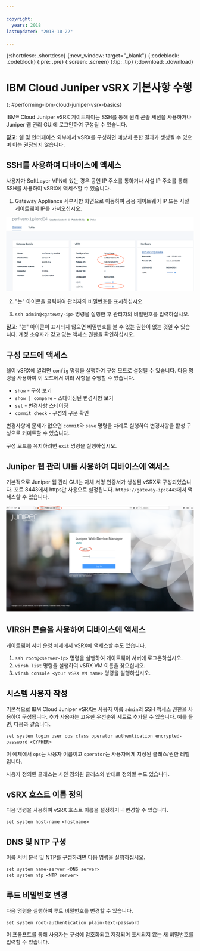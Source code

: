 ```yaml
---

copyright:
  years: 2018
lastupdated: "2018-10-22"

---
```


{:shortdesc: .shortdesc}
{:new_window: target="_blank"}
{:codeblock: .codeblock}
{:pre: .pre}
{:screen: .screen}
{:tip: .tip}
{:download: .download}

# IBM Cloud Juniper vSRX 기본사항 수행
{: #performing-ibm-cloud-juniper-vsrx-basics}

IBM® Cloud Juniper vSRX 게이트웨이는 SSH를 통해 원격 콘솔 세션을 사용하거나 Juniper 웹 관리 GUI에 로그인하여 구성될 수 있습니다.

**참고:** 쉘 및 인터페이스 외부에서 vSRX를 구성하면 예상치 못한 결과가 생성될 수 있으며 이는 권장되지 않습니다.

## SSH를 사용하여 디바이스에 액세스

사용자가 SoftLayer VPN에 있는 경우 공인 IP 주소를 통하거나 사설 IP 주소를 통해 SSH를 사용하여 vSRX에 액세스할 수 있습니다.

1. Gateway Appliance 세부사항 화면으로 이동하여 공용 게이트웨이 IP 또는 사설 게이트웨이 IP를 가져오십시오.

  <img src="images/basics.png" alt="그림" style="width: 700px;"/>

2. "눈" 아이콘을 클릭하여 관리자의 비밀번호를 표시하십시오.

3. `ssh admin@<gateway-ip>` 명령을 실행한 후 관리자의 비밀번호를 입력하십시오.

**참고:** "눈" 아이콘이 표시되지 않으면 비밀번호를 볼 수 있는 권한이 없는 것일 수 있습니다. 계정 소유자가 갖고 있는 액세스 권한을 확인하십시오.

## 구성 모드에 액세스

쉘이 vSRX에 열리면 `config` 명령을 실행하여 구성 모드로 설정될 수 있습니다. 다음 명령을 사용하여 이 모드에서 여러 사항을 수행할 수 있습니다.

* `show` - 구성 보기  
* `show | compare` - 스테이징된 변경사항 보기
* `set` - 변경사항 스테이징
* `commit check` - 구성의 구문 확인

변경사항에 문제가 없으면 `commit`와 `save` 명령을 차례로 실행하여 변경사항을 활성 구성으로 커미트할 수 있습니다.  

구성 모드를 유지하려면 `exit` 명령을 실행하십시오.

## Juniper 웹 관리 UI를 사용하여 디바이스에 액세스

기본적으로 Juniper 웹 관리 GUI는 자체 서명 인증서가 생성된 vSRX로 구성되었습니다. 포트 8443에서 https만 사용으로 설정됩니다. `https://gateway-ip:8443`에서 액세스할 수 있습니다.

![Gateway Appliance HA 세부사항](images/vSRX-webui.png)

## VIRSH 콘솔을 사용하여 디바이스에 액세스

게이트웨이 서버 운영 체제에서 vSRX에 액세스할 수도 있습니다.

1. `ssh root@<server-ip>` 명령을 실행하여 게이트웨이 서버에 로그온하십시오.
2. `virsh list` 명령을 실행하여 vSRX VM 이름을 찾으십시오.
3. `virsh console <your vSRX VM name>` 명령을 실행하십시오.

## 시스템 사용자 작성

기본적으로 IBM Cloud Juniper vSRX는 사용자 이름 `admin`의 SSH 액세스 권한을 사용하여 구성됩니다. 추가 사용자는 고유한 우선순위 세트로 추가될 수 있습니다. 예를 들면, 다음과 같습니다.

```
set system login user ops class operator authentication encrypted-password <CYPHER>
```

이 예제에서 `ops`는 사용자 이름이고 `operator`는 사용자에게 지정된 클래스/권한 레벨입니다.

사용자 정의된 클래스는 사전 정의된 클래스와 반대로 정의될 수도 있습니다.

## vSRX 호스트 이름 정의

다음 명령을 사용하여 vSRX 호스트 이름을 설정하거나 변경할 수 있습니다.

```
set system host-name <hostname>
```

## DNS 및 NTP 구성

이름 서버 분석 및 NTP를 구성하려면 다음 명령을 실행하십시오.

```
set system name-server <DNS server>
set system ntp <NTP server>
```

## 루트 비밀번호 변경

다음 명령을 실행하여 루트 비밀번호를 변경할 수 있습니다.

```
set system root-authentication plain-text-password
```

이 프롬프트를 통해 사용자는 구성에 암호화되고 저장되며 표시되지 않는 새 비밀번호를 입력할 수 있습니다.
